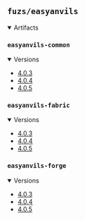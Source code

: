 ## `fuzs/easyanvils`

<details open>
<summary>Artifacts</summary>

### `easyanvils-common`
<details open>
<summary>Versions</summary>

- [4.0.3](easyanvils-common/4.0.3)
- [4.0.4](easyanvils-common/4.0.4)
- [4.0.5](easyanvils-common/4.0.5)
</details>

### `easyanvils-fabric`
<details open>
<summary>Versions</summary>

- [4.0.3](easyanvils-fabric/4.0.3)
- [4.0.4](easyanvils-fabric/4.0.4)
- [4.0.5](easyanvils-fabric/4.0.5)
</details>

### `easyanvils-forge`
<details open>
<summary>Versions</summary>

- [4.0.3](easyanvils-forge/4.0.3)
- [4.0.4](easyanvils-forge/4.0.4)
- [4.0.5](easyanvils-forge/4.0.5)
</details>

</details>
